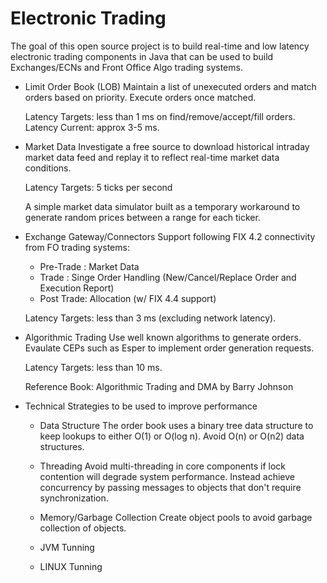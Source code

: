 Electronic Trading
========

The goal of this open source project is to build real-time and low latency electronic trading components in Java that can be used to build Exchanges/ECNs and Front Office Algo trading systems.  


* Limit Order Book (LOB)
  Maintain a list of unexecuted orders and match orders based on priority. Execute orders once matched.  

  Latency Targets: less than 1 ms on find/remove/accept/fill orders.
  Latency Current: approx 3-5 ms.


* Market Data
  Investigate a free source to download historical intraday market data feed and replay it to reflect
  real-time market data conditions.

  Latency Targets: 5 ticks per second

  A simple market data simulator built as a temporary workaround to generate random prices between a 
  range for each ticker.
  
  
* Exchange Gateway/Connectors
  Support following FIX 4.2 connectivity from FO trading systems:
  * Pre-Trade : Market Data
  * Trade : Singe Order Handling (New/Cancel/Replace Order and Execution Report)
  * Post Trade: Allocation (w/ FIX 4.4 support)

  Latency Targets: less than 3 ms (excluding network latency).


* Algorithmic Trading
  Use well known algorithms to generate orders.  Evaulate CEPs such as Esper to implement order generation requests.

  Latency Targets: less than 10 ms.

  Reference Book: Algorithmic Trading and DMA by Barry Johnson
  
  
 
 * Technical Strategies to be used to improve performance
 
   * Data Structure
     The order book uses a binary tree data structure to keep lookups to either O(1) or O(log n). 
     Avoid O(n) or O(n2) data structures.
   
   * Threading
     Avoid multi-threading in core components if lock contention will degrade system performance. 
     Instead achieve concurrency by passing messages to objects that don't require synchronization.
   
   * Memory/Garbage Collection
     Create object pools to avoid garbage collection of objects.
    
   * JVM Tunning
     
   * LINUX Tunning


